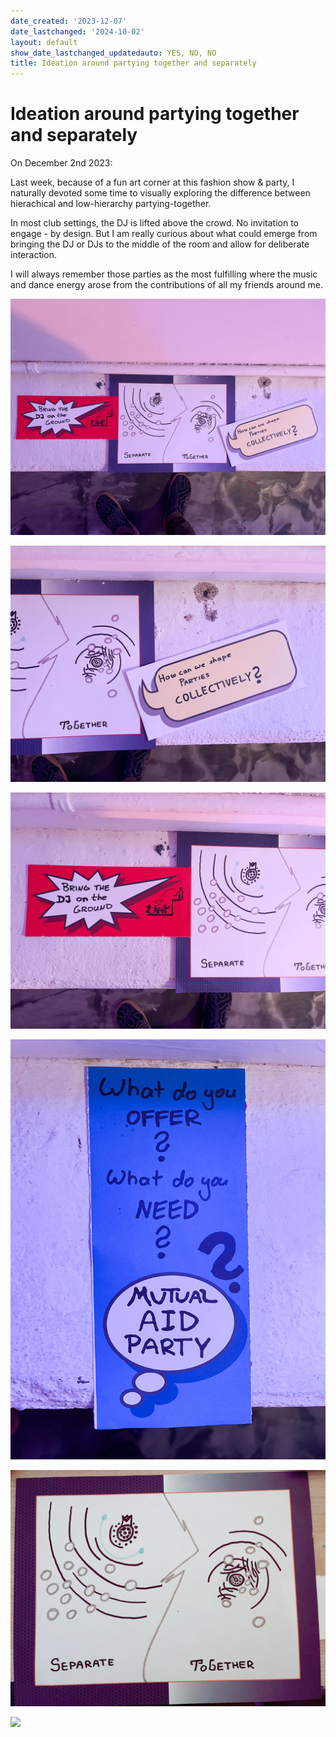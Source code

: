 ```yaml
---
date_created: '2023-12-07'
date_lastchanged: '2024-10-02'
layout: default
show_date_lastchanged_updatedauto: YES, NO, NO
title: Ideation around partying together and separately
---
```

# Ideation around partying together and separately 

On December 2nd 2023:

Last week, because of a fun art corner at this fashion show & party, I naturally devoted some time to visually exploring the difference between hierachical and low-hierarchy partying-together. 

In most club settings, the DJ is lifted above the crowd. No invitation to engage - by design. But I am really curious about what could emerge from bringing the DJ or DJs to the middle of the room and allow for deliberate interaction. 

I will always remember those parties as the most fulfilling where the music and dance energy arose from the contributions of all my friends around me. 


![](media/IMG_2739.jpg)

![](media/IMG_2740.jpg)

![](media/IMG_2741.jpg)

![](media/IMG_2742.jpg)

![](media/IMG_2738.jpg)

![](media/IMG_7966.heic)